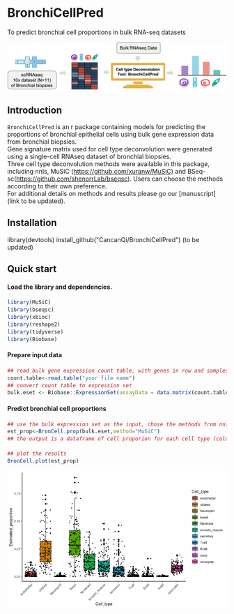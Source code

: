 # BronchiCellPred
To predict bronchial cell proportions in bulk RNA-seq datasets

![introduction](https://github.com/CancanQi/BronchiCellPred/blob/ca0893d545d6adcac28c81b3ff6fd9d911f31ef4/introduction.png)

## Introduction

`BronchiCellPred` is an r package containing models for predicting the proportions of bronchial epithelial cells using bulk gene expression data from bronchial biopsies. <br>
Gene signature matrix used for cell type deconvolution were generated using a single-cell RNAseq dataset of bronchial biopsies.<br>
Three cell type deconvolution methods were available in this package, including nnls, MuSiC (https://github.com/xuranw/MuSiC) and BSeq-sc(https://github.com/shenorrLab/bseqsc). Users can choose the methods according to their own preference.  <br>
For additional details on methods and results please go our [manuscript](link to be updated).

## Installation

library(devtools)
install_github("CancanQi/BronchiCellPred") (to be updated)

## Quick start

#### Load the library and dependencies.

```R
library(MuSiC)
library(bseqsc)
library(xbioc)
library(reshape2)
library(tidyverse)
library(Biobase)
```

#### Prepare input data

```R
## read bulk gene expression count table, with genes in row and samples in column
count.table<-read.table("your file name")
## convert count table to expression set
bulk.eset <- Biobase::ExpressionSet(assayData = data.matrix(count.table))
```

#### Predict bronchial cell proportions

```R
## use the bulk expression set as the input, chose the methods from nnls, MuSiC and bseq
est_prop<-BronCell.prop(bulk.eset,method="MuSiC")
## the output is a dataframe of cell proporion for each cell type (column) and each sample (row)

## plot the results
BronCell.plot(est_prop)

```
![result](https://github.com/CancanQi/BronchiCellPred/blob/ca0893d545d6adcac28c81b3ff6fd9d911f31ef4/main_result.png)


